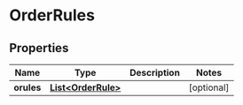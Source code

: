 

# OrderRules


## Properties

| Name | Type | Description | Notes |
|------------ | ------------- | ------------- | -------------|
|**orules** | [**List&lt;OrderRule&gt;**](OrderRule.md) |  |  [optional] |



